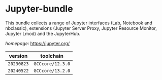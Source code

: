 # Jupyter-bundle

This bundle collects a range of Jupyter interfaces (Lab, Notebook and nbclassic),   extensions (Jupyter Server Proxy, Jupyter Resource Monitor, Jupyter Lmod) and   the JupyterHub.

*homepage*: <https://jupyter.org/>

version | toolchain
--------|----------
``20230823`` | ``GCCcore/12.3.0``
``20240522`` | ``GCCcore/13.2.0``
